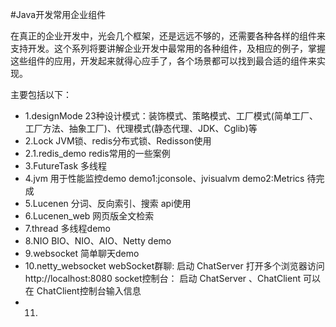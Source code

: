 #Java开发常用企业组件

在真正的企业开发中，光会几个框架，还是远远不够的，还需要各种各样的组件来支持开发。这个系列将要讲解企业开发中最常用的各种组件，及相应的例子，掌握这些组件的应用，开发起来就得心应手了，各个场景都可以找到最合适的组件来实现。

主要包括以下：
- 1.designMode        23种设计模式：装饰模式、策略模式、工厂模式(简单工厂、工厂方法、抽象工厂)、代理模式(静态代理、JDK、Cglib)等
- 2.Lock              JVM锁、redis分布式锁、Redisson使用
- 2.1.redis_demo      redis常用的一些案例
- 3.FutureTask        多线程
- 4.jvm               用于性能监控demo    demo1:jconsole、jvisualvm  demo2:Metrics 待完成
- 5.Lucenen           分词、反向索引、搜索 api使用
- 6.Lucenen_web       网页版全文检索
- 7.thread            多线程demo
- 8.NIO               BIO、NIO、AIO、Netty demo
- 9.websocket         简单聊天demo
- 10.netty_websocket  webSocket群聊: 启动 ChatServer 打开多个浏览器访问 http://localhost:8080
                      socket控制台： 启动 ChatServer 、ChatClient  可以在 ChatClient控制台输入信息
- 11.

